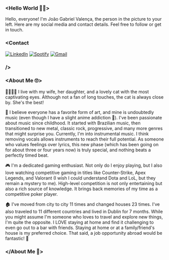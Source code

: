### <Hello World 🐱‍👤> 

Hello, everyone! I'm João Gabriel Valença, the person in the picture to your left. Here are my social media and contact details. Feel free to follow or get in touch.

### <Contact 
[![LinkedIn](https://imgur.com/dveiLXc.png)](https://www.linkedin.com/in/joao-gabriel-valenca/)
[![Spotify](https://imgur.com/CwrNpny.png)](https://open.spotify.com/user/jgvalenca?si=0520132b97294c2b)
[![Gmail](https://imgur.com/5ntVDXc.png)](mailto:joaogabrielvalenca@gmail.com)
### />

### <About Me 🙄>
👨‍👩‍👧😺 I live with my wife, her daughter, and a lovely cat with the most captivating eyes. Although not a fan of long touches, the cat is always close by. She's the best!

🎵 I believe everyone has a favorite form of art, and mine is undoubtedly music (even though I have a slight anime addiction 🤫). I've been passionate about music since childhood. It started with Brazilian music, then transitioned to new metal, classic rock, progressive, and many more genres that might surprise you. Currently, I'm into instrumental music. I think removing vocals allows instruments to reach their full potential. As someone who values feelings over lyrics, this new phase (which has been going on for about three or four years now) is truly special, and nothing beats a perfectly timed beat.

🎮 I'm a dedicated gaming enthusiast. Not only do I enjoy playing, but I also love watching competitive gaming in titles like Counter-Strike, Apex Legends, and Valorant (I wish I could understand Dota and LoL, but they remain a mystery to me). High-level competition is not only entertaining but also a rich source of knowledge. It brings back memories of my time as a competitive poker player.

🏚 I've moved from city to city 11 times and changed houses 23 times. I've also traveled to 11 different countries and lived in Dublin for 7 months. While you might assume I'm someone who loves to travel and explore new things, I'm quite the opposite. I LOVE staying at home and find it challenging to even go out to a bar with friends. Staying at home or at a family/friend's house is my preferred choice. That said, a job opportunity abroad would be fantastic! 😬
### </About Me 🙂>

  
<!--
**joaogabrielvalenca/joaogabrielvalenca** is a ✨ _special_ ✨ repository because its `README.md` (this file) appears on your GitHub profile.

Here are some ideas to get you started:

- 🔭 I’m currently working on ...
- 🌱 I’m currently learning ...
- 👯 I’m looking to collaborate on ...
- 🤔 I’m looking for help with ...
- 💬 Ask me about ...
- 📫 How to reach me: ...
- 😄 Pronouns: ...
- ⚡ Fun fact: ...
-->
